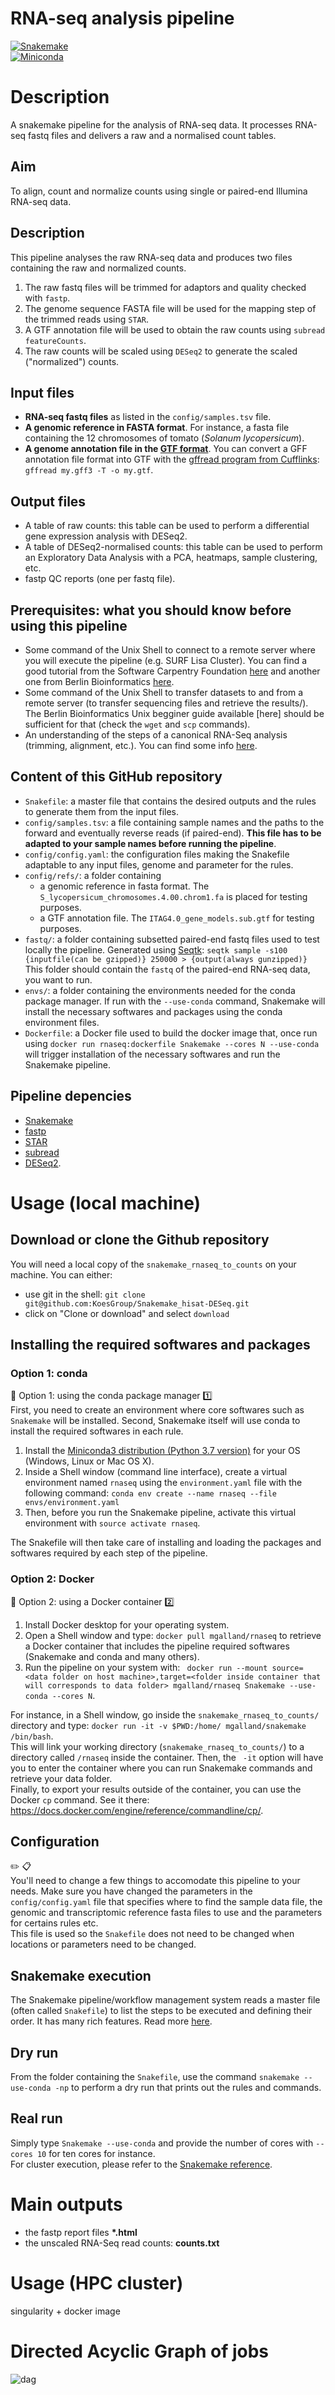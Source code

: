 # RNA-seq analysis pipeline

[![Snakemake](https://img.shields.io/badge/snakemake-≥5.2.0-brightgreen.svg)](https://snakemake.bitbucket.io)    
[![Miniconda](https://img.shields.io/badge/miniconda-blue.svg)](https://conda.io/miniconda)

# Description

A snakemake pipeline for the analysis of RNA-seq data. It processes RNA-seq fastq files and delivers a raw and a normalised count tables.

## Aim
To align, count and normalize counts using single or paired-end Illumina RNA-seq data.

## Description
This pipeline analyses the raw RNA-seq data and produces two files containing the raw and normalized counts. 

1. The raw fastq files will be trimmed for adaptors and quality checked with `fastp`.  
2. The genome sequence FASTA file will be used for the mapping step of the trimmed reads using `STAR`. 
3. A GTF annotation file will be used to obtain the raw counts using `subread featureCounts`. 
4. The raw counts will be scaled using `DESeq2` to generate the scaled ("normalized") counts. 

## Input files
* __RNA-seq fastq files__ as listed in the `config/samples.tsv` file.
* __A genomic reference in FASTA format__. For instance, a fasta file containing the 12 chromosomes of tomato (*Solanum lycopersicum*).
* __A genome annotation file in the [GTF format](https://useast.ensembl.org/info/website/upload/gff.html)__. You can convert a GFF annotation file format into GTF with the [gffread program from Cufflinks](http://ccb.jhu.edu/software/stringtie/gff.shtml): `gffread my.gff3 -T -o my.gtf`.

## Output files
* A table of raw counts: this table can be used to perform a differential gene expression analysis with DESeq2. 
* A table of DESeq2-normalised counts: this table can be used to perform an Exploratory Data Analysis with a PCA, heatmaps, sample clustering, etc.
* fastp QC reports (one per fastq file).

## Prerequisites: what you should know before using this pipeline
- Some command of the Unix Shell to connect to a remote server where you will execute the pipeline (e.g. SURF Lisa Cluster). You can find a good tutorial from the Software Carpentry Foundation [here](https://swcarpentry.github.io/shell-novice/) and another one from Berlin Bioinformatics [here](http://bioinformatics.mdc-berlin.de/intro2UnixandSGE/unix_for_beginners/README.html).
- Some command of the Unix Shell to transfer datasets to and from a remote server (to transfer sequencing files and retrieve the results/). The Berlin Bioinformatics Unix begginer guide available [here] should be sufficient for that (check the `wget` and `scp` commands).
- An understanding of the steps of a canonical RNA-Seq analysis (trimming, alignment, etc.). You can find some info [here](https://bitesizebio.com/13542/what-everyone-should-know-about-rna-seq/).

## Content of this GitHub repository
- `Snakefile`: a master file that contains the desired outputs and the rules to generate them from the input files.
- `config/samples.tsv`:  a file containing sample names and the paths to the forward and eventually reverse reads (if paired-end). **This file has to be adapted to your sample names before running the pipeline**.
- `config/config.yaml`: the configuration files making the Snakefile adaptable to any input files, genome and parameter for the rules.
- `config/refs/`: a folder containing
  - a genomic reference in fasta format. The `S_lycopersicum_chromosomes.4.00.chrom1.fa` is placed for testing purposes.
  - a GTF annotation file. The `ITAG4.0_gene_models.sub.gtf` for testing purposes.
- `fastq/`: a folder containing subsetted paired-end fastq files used to test locally the pipeline. Generated using [Seqtk](https://github.com/lh3/seqtk):
`seqtk sample -s100 {inputfile(can be gzipped)} 250000 > {output(always gunzipped)}`
This folder should contain the `fastq` of the paired-end RNA-seq data, you want to run.
- `envs/`: a folder containing the environments needed for the conda package manager. If run with the `--use-conda` command, Snakemake will install the necessary softwares and packages using the conda environment files.
- `Dockerfile`: a Docker file used to build the docker image that, once run using `docker run rnaseq:dockerfile Snakemake --cores N --use-conda` will trigger installation of the necessary softwares and run the Snakemake pipeline.



## Pipeline depencies
* [Snakemake](https://snakemake.readthedocs.io/en/stable/)
* [fastp](https://github.com/OpenGene/fastp)
* [STAR](https://github.com/alexdobin/STAR)   
* [subread](http://subread.sourceforge.net/)  
* [DESeq2](https://bioconductor.org/packages/release/bioc/html/DESeq2.html).  


# Usage (local machine)

## Download or clone the Github repository
You will need a local copy of the `snakemake_rnaseq_to_counts` on your machine. You can either:
- use git in the shell: `git clone git@github.com:KoesGroup/Snakemake_hisat-DESeq.git`
- click on "Clone or download" and select `download`

## Installing the required softwares and packages 

### Option 1: conda
:round_pushpin: Option 1: using the conda package manager :one:  
First, you need to create an environment where core softwares such as `Snakemake` will be installed. Second, Snakemake itself will use conda to install the required softwares in each rule.
1. Install the [Miniconda3 distribution (Python 3.7 version)](https://docs.conda.io/en/latest/miniconda.html) for your OS (Windows, Linux or Mac OS X).  
2. Inside a Shell window (command line interface), create a virtual environment named `rnaseq` using the `environment.yaml` file with the following command: `conda env create --name rnaseq --file envs/environment.yaml`
3. Then, before you run the Snakemake pipeline, activate this virtual environment with `source activate rnaseq`.

The Snakefile will then take care of installing and loading the packages and softwares required by each step of the pipeline.

### Option 2: Docker 
:round_pushpin: Option 2: using a Docker container :two:  
1. Install Docker desktop for your operating system.
2. Open a Shell window and type: `docker pull mgalland/rnaseq` to retrieve a Docker container that includes the pipeline required softwares (Snakemake and conda and many others).
3. Run the pipeline on your system with:
` docker run --mount source=<data folder on host machine>,target=<folder inside container that will corresponds to data folder> mgalland/rnaseq Snakemake --use-conda --cores N`.

For instance, in a Shell window, go inside the `snakemake_rnaseq_to_counts/` directory and type: `docker run -it -v $PWD:/home/ mgalland/snakemake /bin/bash`.  
This will link your working directory (`snakemake_rnaseq_to_counts/`) to a directory called `/rnaseq` inside the container. Then, the ` -it` option will have you to enter the container where you can run Snakemake commands and retrieve your data folder.    
Finally, to export your results outside of the container, you can use the Docker `cp` command. See it there: https://docs.docker.com/engine/reference/commandline/cp/.

## Configuration 
:pencil2: :clipboard:  
You'll need to change a few things to accomodate this pipeline to your needs.
Make sure you have changed the parameters in the `config/config.yaml` file that specifies where to find the sample data file, the genomic and transcriptomic reference fasta files to use and the parameters for certains rules etc.  
This file is used so the `Snakefile` does not need to be changed when locations or parameters need to be changed.

## Snakemake execution
The Snakemake pipeline/workflow management system reads a master file (often called `Snakefile`) to list the steps to be executed and defining their order. It has many rich features. Read more [here](https://snakemake.readthedocs.io/en/stable/).

## Dry run
From the folder containing the `Snakefile`, use the command `snakemake --use-conda -np` to perform a dry run that prints out the rules and commands.

## Real run
Simply type `Snakemake --use-conda` and provide the number of cores with `--cores 10` for ten cores for instance.  
For cluster execution, please refer to the [Snakemake reference](https://snakemake.readthedocs.io/en/stable/executable.html#cluster-execution).

# Main outputs
- the fastp report files __\*.html__
- the unscaled RNA-Seq read counts: __counts.txt__

# Usage (HPC cluster)
singularity + docker image


# Directed Acyclic Graph of jobs
![dag](./dag.png)
